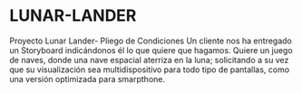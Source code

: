 # LUNAR-LANDER
Proyecto Lunar Lander- Pliego de Condiciones
Un cliente nos ha entregado un Storyboard indicándonos él lo que quiere que hagamos. Quiere un juego de naves, donde una nave espacial aterriza en la luna; solicitando a su vez que su visualización sea multidispositivo para todo tipo de pantallas, como una versión optimizada para smarpthone. 
